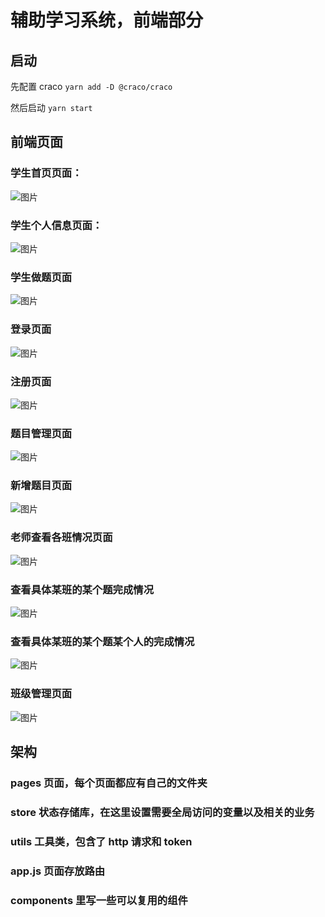 # 辅助学习系统，前端部分

## 启动

先配置 craco
`yarn add -D @craco/craco`

然后启动
`yarn start `

## 前端页面

### 学生首页页面：

![图片](./src/assets/temp/%E5%AD%A6%E7%94%9F%E9%A6%96%E9%A1%B5.png)

### 学生个人信息页面：

![图片](./src/assets/temp/%E4%B8%AA%E4%BA%BA%E9%A1%B5%E9%9D%A2.png)

### 学生做题页面

![图片](./src/assets/temp/%E5%AD%A6%E7%94%9F%E5%81%9A%E9%A2%98%E9%A1%B5%E9%9D%A2.png)

### 登录页面

![图片](./src/assets/temp/%E7%99%BB%E5%BD%95%E9%A1%B5%E9%9D%A2.png)

### 注册页面

![图片](./src/assets/temp/%E6%B3%A8%E5%86%8C%E9%A1%B5%E9%9D%A2.png)

### 题目管理页面

![图片](./src/assets/temp/%E9%A2%98%E7%9B%AE%E7%AE%A1%E7%90%86.png)

### 新增题目页面

![图片](./src/assets/temp/%E6%96%B0%E5%A2%9E%E9%A2%98%E7%9B%AE.png)

### 老师查看各班情况页面

![图片](./src/assets/temp/%E8%80%81%E5%B8%88%E6%9F%A5%E7%9C%8B%E5%90%84%E7%8F%AD%E6%83%85%E5%86%B5%E9%A1%B5%E9%9D%A2.png)

### 查看具体某班的某个题完成情况

![图片](./src/assets/temp/%E5%AE%8C%E6%88%90%E6%83%85%E5%86%B52.png)

### 查看具体某班的某个题某个人的完成情况

![图片](./src/assets/temp/%E5%AE%8C%E6%88%90%E6%83%85%E5%86%B53.png)

### 班级管理页面

![图片](./src/assets/temp/%E7%8F%AD%E7%BA%A7%E7%AE%A1%E7%90%86.png)

## 架构

### pages 页面，每个页面都应有自己的文件夹

### store 状态存储库，在这里设置需要全局访问的变量以及相关的业务

### utils 工具类，包含了 http 请求和 token

### app.js 页面存放路由

### components 里写一些可以复用的组件
